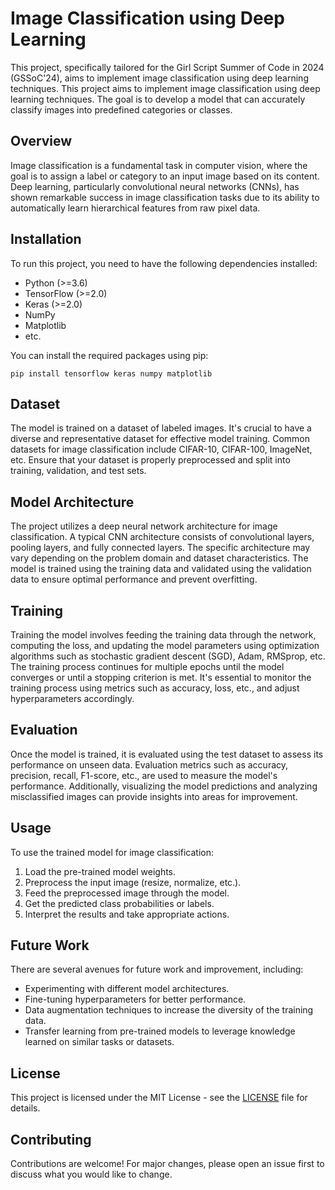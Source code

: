 # Image Classification using Deep Learning

This project, specifically tailored for the Girl Script Summer of Code in 2024 (GSSoC'24), aims to implement image classification using deep learning techniques. This project aims to implement image classification using deep learning techniques. The goal is to develop a model that can accurately classify images into predefined categories or classes.

## Overview

Image classification is a fundamental task in computer vision, where the goal is to assign a label or category to an input image based on its content. Deep learning, particularly convolutional neural networks (CNNs), has shown remarkable success in image classification tasks due to its ability to automatically learn hierarchical features from raw pixel data.

## Installation

To run this project, you need to have the following dependencies installed:

- Python (>=3.6)
- TensorFlow (>=2.0)
- Keras (>=2.0)
- NumPy
- Matplotlib
- etc.

You can install the required packages using pip:

```
pip install tensorflow keras numpy matplotlib
```

## Dataset

The model is trained on a dataset of labeled images. It's crucial to have a diverse and representative dataset for effective model training. Common datasets for image classification include CIFAR-10, CIFAR-100, ImageNet, etc. Ensure that your dataset is properly preprocessed and split into training, validation, and test sets.

## Model Architecture

The project utilizes a deep neural network architecture for image classification. A typical CNN architecture consists of convolutional layers, pooling layers, and fully connected layers. The specific architecture may vary depending on the problem domain and dataset characteristics. The model is trained using the training data and validated using the validation data to ensure optimal performance and prevent overfitting.

## Training

Training the model involves feeding the training data through the network, computing the loss, and updating the model parameters using optimization algorithms such as stochastic gradient descent (SGD), Adam, RMSprop, etc. The training process continues for multiple epochs until the model converges or until a stopping criterion is met. It's essential to monitor the training process using metrics such as accuracy, loss, etc., and adjust hyperparameters accordingly.

## Evaluation

Once the model is trained, it is evaluated using the test dataset to assess its performance on unseen data. Evaluation metrics such as accuracy, precision, recall, F1-score, etc., are used to measure the model's performance. Additionally, visualizing the model predictions and analyzing misclassified images can provide insights into areas for improvement.

## Usage

To use the trained model for image classification:

1. Load the pre-trained model weights.
2. Preprocess the input image (resize, normalize, etc.).
3. Feed the preprocessed image through the model.
4. Get the predicted class probabilities or labels.
5. Interpret the results and take appropriate actions.

## Future Work

There are several avenues for future work and improvement, including:

- Experimenting with different model architectures.
- Fine-tuning hyperparameters for better performance.
- Data augmentation techniques to increase the diversity of the training data.
- Transfer learning from pre-trained models to leverage knowledge learned on similar tasks or datasets.

## License

This project is licensed under the MIT License - see the [LICENSE](LICENSE) file for details.

## Contributing

Contributions are welcome! For major changes, please open an issue first to discuss what you would like to change.
